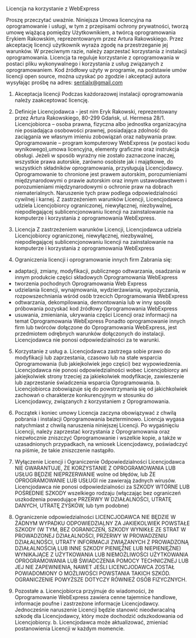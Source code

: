 Licencja na korzystanie z WebExpress

Proszę przeczytać uważnie. 
Niniejsza Umowa licencyjna na oprogramowanie i usługi, w tym z przepisami ochrony prywatności, tworzą umowę wiążącą pomiędzy Użytkownikiem, a twórcą oprogramowania Erykiem Rakowskim, reprezentowanym przez Artura Rakowskiego.
Przez akceptację licencji użytkownik wyraża zgodę na przestrzeganie jej warunków. W przeciwnym razie, należy zaprzestać korzystania z instalacji oprogramowania.
Licencja ta reguluje korzystanie z oprogramowania w postaci pliku wykonywalnego i korzystania z usług związanych z oprogramowaniem. 
Kod źródłowy użyty w programie, na podstawie umów licencji open source, można uzyskać po zgodzie i akceptacji autora wysyłając prośbę na adres: sentialx@gmail.com

1. Akceptacja licencji
Podczas każdorazowej instalacji oprogramowania należy zaakceptować licencję.

2. Definicje
Licencjodawca - jest nim Eryk Rakowski, reprezentowany przez Artura Rakowskiego, 80-299 Gdańsk, ul. Hermesa 28/1.
Licencjobiorca – osoba prawna, fizyczna albo jednostka organizacyjna nie posiadająca osobowości prawnej, posiadająca zdolność do zaciągania we własnym imieniu zobowiązań oraz nabywania praw.
Oprogramowanie – program komputerowy WebExpress (w postaci kodu wynikowego),umowa licencyjna, elementy graficzne oraz instrukcja obsługi.
Jeżeli w sposób wyraźny nie zostało zaznaczone inaczej, wszystkie prawa autorskie, zarówno osobiste jak i majątkowe, do wszystkich składników oprogramowania, przysługują Licencjodawcy.
Oprogramowanie to chronione jest prawem autorskim, porozumieniami międzynarodowymi o prawie autorskim oraz innym ustawodawstwem i porozumieniami międzynarodowymi o ochronie praw na dobrach niematerialnych. Naruszenie tych praw podlega odpowiedzialności cywilnej i karnej. 
Z zastrzeżeniem warunków Licencji, Licencjodawca udziela Licencjobiorcy ograniczonej, niewyłącznej, niezbywalnej, niepodlegającej sublicencjonowaniu licencji na zainstalowanie na komputerze i korzystania z oprogramowania WebExpress.

3. Licencja
Z zastrzeżeniem warunków Licencji, Licencjodawca  udziela Licencjobiorcy ograniczonej, niewyłącznej, niezbywalnej, niepodlegającej sublicencjonowaniu licencji na zainstalowanie na komputerze i korzystania z oprogramowania WebExpress

4. Ograniczenia licencji i oprogramowanie innych firm
Zabrania się:
- adaptacji, zmiany, modyfikacji, publicznego odtwarzania, osadzania w innym produkcie części składowych Oprogramowania WebExpress
- tworzenia pochodnych Oprogramowania Web Express
- udzielania licencji, wynajmowania, wydzierżawiania, wypożyczania, rozpowszechniania wśród osób trzecich Oprogramowania WebExpress
- odtwarzania, dekompilowania, demontowania lub w inny sposób próbowania pozyskać kod źródłowy Oprogramowania WebExpress
- usuwania, zmieniania, ukrywania części Licencji oraz informacji na temat Oprogramowania WebExpress
Ponadto oprogramowanie innych firm lub twórców dołączone do Oprogramowania WebExpress, jest przedmiotem odrębnych warunków dołączonych do instalacji. Licencjodawca nie ponosi odpowiedzialności za te warunki.

5. Korzystanie z usług
a. Licencjodawca zastrzega sobie prawo do modyfikacji lub zaprzestania, czasowo lub na stałe wsparcia Oprogramowania (lub jakiejkolwiek jego części) bez wypowiedzenia. 
Licencjodawca nie ponosi odpowiedzialności wobec Licencjobiorcy ani jakiejkolwiek strony trzeciej za jakiekolwiek modyfikacje, zawieszenie lub zaprzestanie świadczenia wsparcia Oprogramowania. 
b. Licencjobiorca zobowiązuje się do powstrzymania się od jakichkolwiek zachowań o charakterze konkurencyjnym w stosunku do Licencjodawcy, związanych z korzystaniem z Oprogramowania.

6. Początek i koniec umowy
Licencja zaczyna obowiązywać z chwilą pobrania i instalacji Oprogramowania bezterminowo. Licencja wygasa natychmiast z chwilą naruszenia niniejszej Licencji.
Po wygaśnięciu Licencji, należy zaprzestać korzystania z Oprogramowania oraz niezwłocznie zniszczyć Oprogramowanie i wszelkie kopie, a także w uzasadnionych przypadkach, na wniosek Licencjodawcy, poświadczyć na piśmie, że takie zniszczenie nastąpiło.

7. Wyłączenie Licencji i Ograniczenie Odpowiedzialności
Licencjodawca NIE GWARANTUJE, ŻE KORZYSTANIE Z OPROGRAMOWANIA LUB USŁUG BĘDZIE NIEPRZERWANIE wolne od błędów, lub ŻE OPROGRAMOWANIE LUB USŁUGI nie zawierają żadnych wirusów. 
Licencjodawca nie ponosi odpowiedzialności za SZKODY WTÓRNE LUB POŚREDNIE SZKODY wszelkiego rodzaju (włączając bez ograniczeń uszkodzenia powodujące PRZERWY W DZIAŁALNOŚCI, UTRATĘ DANYCH, UTRATĘ ZYSKÓW, lub tym podobne)

8. Ograniczenie odpowiedzialności
LICENCJODAWCA NIE BĘDZIE W ŻADNYM WYPADKU ODPOWIEDZIALNY ZA JAKIEKOLWIEK POWSTAŁE SZKODY (W TYM, BEZ OGRANICZEŃ, SZKODY WYNIKŁE ZE STRAT W PROWADZONEJ DZIAŁALNOŚCI, PRZERWY W PROWADZENIU DZIAŁALNOŚCI, UTRATY INFORMACJI ZWIĄZANYCH Z PROWADZONĄ DZIAŁALNOŚCIĄ LUB INNE SZKODY PIENIĘŻNE LUB NIEPIENIĘŻNE) WYNIKAJĄCE Z UŻYTKOWANIA LUB NIEMOŻLIWOŚCI UŻYTKOWANIA OPROGRAMOWANIA LUB ŚWIADCZENIA POMOCY TECHNICZNEJ LUB JEJ NIE ZAPEWNIENIA, NAWET JEŚLI LICENCJODAWCA ZOSTAŁ POWIADOMIONY O MOŻLIWOŚCI POWSTANIA TAKICH SZKÓD. OGRANICZENIE POWYŻSZE DOTYCZY RÓWNIEŻ OSÓB FIZYCZNYCH.

9. Pozostałe
a. Licencjobiorca przyjmuje do wiadomości, że Oprogramowanie WebExpress zawiera cenne tajemnice handlowe, informacje poufne i zastrzeżone informacje Licencjodawcy. Jednocześnie naruszenie Licencji będzie stanowić nieodwracalną szkodę dla Licencjodawcy, który może dochodzić odszkodowania od Licencjobiorcy. 
b. Licencjodawca może aktualizować, zmieniać postanowienia Licencji w każdym momencie.
